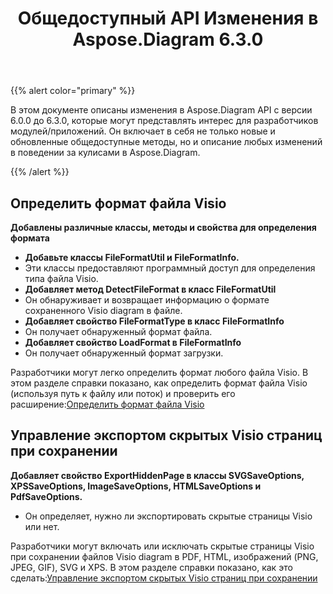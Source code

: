 ﻿---
title: Общедоступный API Изменения в Aspose.Diagram 6.3.0
type: docs
weight: 30
url: /ru/net/public-api-changes-in-aspose-diagram-6-3-0/
---
{{% alert color="primary" %}} 

В этом документе описаны изменения в Aspose.Diagram API с версии 6.0.0 до 6.3.0, которые могут представлять интерес для разработчиков модулей/приложений. Он включает в себя не только новые и обновленные общедоступные методы, но и описание любых изменений в поведении за кулисами в Aspose.Diagram.

{{% /alert %}} 
## **Определить формат файла Visio**
**Добавлены различные классы, методы и свойства для определения формата**
- **Добавьте классы FileFormatUtil и FileFormatInfo.** 
 - Эти классы предоставляют программный доступ для определения типа файла Visio.
- **Добавляет метод DetectFileFormat в класс FileFormatUtil** 
 - Он обнаруживает и возвращает информацию о формате сохраненного Visio diagram в файле.
- **Добавляет свойство FileFormatType в класс FileFormatInfo** 
 - Он получает обнаруженный формат файла.
- **Добавляет свойство LoadFormat в FileFormatInfo** 
 - Он получает обнаруженный формат загрузки.

 Разработчики могут легко определить формат любого файла Visio. В этом разделе справки показано, как определить формат файла Visio (используя путь к файлу или поток) и проверить его расширение:[Определить формат файла Visio](/diagram/ru/net/introduction/#detect-the-format-of-visio-file)
## **Управление экспортом скрытых Visio страниц при сохранении**
**Добавляет свойство ExportHiddenPage в классы SVGSaveOptions, XPSSaveOptions, ImageSaveOptions, HTMLSaveOptions и PdfSaveOptions.**
- Он определяет, нужно ли экспортировать скрытые страницы Visio или нет.

 Разработчики могут включать или исключать скрытые страницы Visio при сохранении файлов Visio diagram в PDF, HTML, изображений (PNG, JPEG, GIF), SVG и XPS. В этом разделе справки показано, как это сделать:[Управление экспортом скрытых Visio страниц при сохранении](/diagram/ru/net/set-orientation-and-control-the-export-of-hidden-visio-pages-on-saving/#control-the-export-of-hidden-visio-pages-on-saving)
